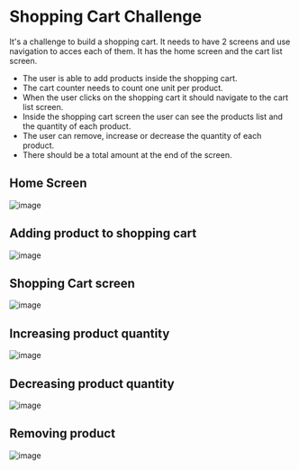 # Shopping Cart Challenge

It's a challenge to build a shopping cart. It needs to have 2 screens and use navigation to acces
each of them. It has the home screen and the cart list screen.

- The user is able to add products inside the shopping cart. 
- The cart counter needs to count one unit per product. 
- When the user clicks on the shopping cart it should navigate to the cart list screen.
- Inside the shopping cart screen the user can see the products list and the quantity of each product. 
- The user can remove, increase or decrease the quantity of each product. 
- There should be a total amount at the end of the screen.

## Home Screen
![image](https://user-images.githubusercontent.com/28829768/218291590-5abe9778-115f-4530-8b69-eca5385d17b9.png)
## Adding product to shopping cart
![image](https://user-images.githubusercontent.com/28829768/218291636-5fc2d7c0-ea0c-41b7-a079-2bbd07bf7baf.png)
## Shopping Cart screen
![image](https://user-images.githubusercontent.com/28829768/218291642-6967ddc5-f6f0-483d-b35d-147d7175b049.png)
## Increasing product quantity
![image](https://user-images.githubusercontent.com/28829768/218291675-ec854ecd-e7e1-470f-b0ae-74899b42d2a9.png)
## Decreasing product quantity
![image](https://user-images.githubusercontent.com/28829768/218291685-3056adcc-88a7-4c11-9857-776e7bc390f2.png)
## Removing product
![image](https://user-images.githubusercontent.com/28829768/218291690-108685f1-52cf-4335-8e53-1e2d87dd1fce.png)
